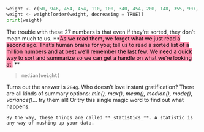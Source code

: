 ```python
weight <- c(50, 946, 454, 454, 110, 100, 340, 454, 200, 148, 355, 907, 454, 822, 127, 750, 255, 500, 500, 500, 8, 125, 284, 118, 227, 148, 125)  
weight <- weight[order(weight, decreasing = TRUE)]  
print(weight)
```

The trouble with these 27 numbers is that even if they’re sorted, they don’t mean much to us. **<mark style="background: #FF5582A6; color: black">As we read them, we forget what we just read a second ago. That’s human brains for you; tell us to read a sorted list of a million numbers and at best we’ll remember the last few. We need a quick way to 
sort and summarize so we can get a handle on what we’re looking at.</mark> **

> `median(weight)`

Turns out the answer is `284g`. Who doesn’t love instant gratification? There are all kinds of summary options: _min(), max(), mean(), median(), mode(), variance()_… try them all! Or try this single magic word to find out what happens.

```ad-hint
By the way, these things are called **_statistics_**. A statistic is any way of mushing up your data.
```